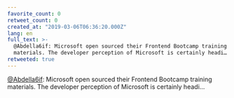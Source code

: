```yaml
---
favorite_count: 0
retweet_count: 0
created_at: "2019-03-06T06:36:20.000Z"
lang: en
full_text: >-
  @Abdella6if: Microsoft open sourced their Frontend Bootcamp training
  materials. The developer perception of Microsoft is certainly headi…
retweeted: true
---
```


[@Abdella6if](https://twitter.com/Abdella6if): Microsoft open sourced their
Frontend Bootcamp training materials. The developer perception of Microsoft is
certainly headi…
